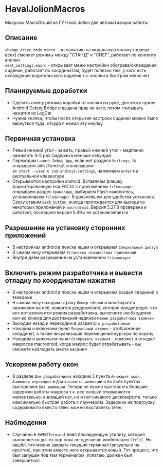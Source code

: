 # HavalJolionMacros
Макросы MacroDrouid на ГУ Haval Jolion для автоматизации работы

## Описание  
`change_drive_mode.macro` - по нажатию на модальную кнопку (поверх всех) сменяет режимы между "СТАНД" и "СНЕГ", работает по контенту кнопки  
`seat_settings.macro` - открывает меню настройки обогрева/охлаждения сидений, работает по координатам, будет полезно тем, у кого есть охлаждение водительского сидения т.к. кнопки в быстром меню нет

## Планируемые доработки  
* Сделать смену режима коробки от кнопки на руле, для этого нужен Android Debug Bridge и выдача прав на него, потом считывать нажатия из LogCat  
* Нужна кнопка, чтобы после открытия настроек сидений можно было вернуться туда, откуда я нажал эту кнопку  

## Первичная установка  
* Левый нижний угол - зажать, правый нижний угол - медленно нажимать 4-5 раз (задержка меньше секунды)  
* Переходим `Launch Debug App`, если нет раздела `Settings`, то открываем `GWMV2Terminal` и вписываем  
`am start --user 0 com.android.settings`, нажимаем `enter` на виртуальной клавиатуре  
* Открываются настройки android. Вставляем флешку форматированную под FAT32 с приложением `filemanager`, открываем раздел `Хранилище`, выбираем Flash накопитель, устанавливаем `filemanager`. В дальнейшем для удобства установок. Сразу ставим `Back_button`, иногда пригождается для выхода из некоторых приложений и `macrodroid`. Версия 5.27.8 проверена и работает, последняя версия 5.49.x не устанавливается

## Разрешение на установку сторонних приложений  
* В настройках android в поиске ищем и открываем `Специальный доступ`
* В самом низу открываем `Установка неизвестных приложений`
* Внутри даём разрешение на установленном `filemanager`  

## Включить режим разработчика и вывести отладку по координатам нажатия  
* В настройках android в поиске ищём и открываем раздел сведений о телефоне
* В самом низу находим строку `Номер сборки` и многократно нажимаем на неё, появится уведомление, которое предупредит, что вот-вот включится режим разработчика, выполните необходимое кол-во кликов для достижения надписи `Режим разработчика включен`
* Выходим назад и переходим в раздел `Для разработчиков`
* Находим и включаем пункт `Визуальный отклик` - отображение координат, а также визуализация перемещение курсора по экрану
* Находим и включаем пункт `Отображать касания` - поможет в отладке макросов macrodroid, когда макрос будет отрабатывать - вы сможете наблюдать места касания  

## Ускоряем работу окон  
* В разделе `Для разработчиков` находим 3 пункта `Анимация окон`, `Анимация переходов` и `Длительность анимации` и во всех пунктах выставляем `Без анимации`. Теперь не нужно выставлять большие задержки работы макроса т.к. все окошки открываются моментально, анимаций нет, но и нет никакого дискомфорта, только максимально быстрая работа с лаунчером. Задержки на подгрузку содержимого вместо `500мс` можно выставлять `100мс`    

## Наблюдения  
* Случайно в `GWMV2Terminal` ввёл блокирующую утилиту, которая выполняется до тех пор пока не сделаешь комбинацию `Ctrl+C`. Но нашёл, что можно закрыть текущий терминал (визуально на крестик), при этом вместо него открывается новый. Тот процесс, что был запущен под тем терминалом, полагаю, должен был завершиться.  
